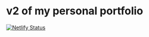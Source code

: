# v2 of my personal portfolio
[![Netlify Status](https://api.netlify.com/api/v1/badges/3d34d6c7-a14f-44f7-a6ee-fdd2b39b8dd7/deploy-status)](https://app.netlify.com/sites/kas-portfolio/deploys)
